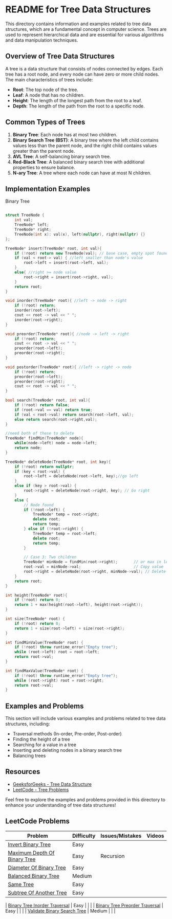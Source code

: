 # README for Tree Data Structures

This directory contains information and examples related to tree data structures, which are a fundamental concept in computer science. Trees are used to represent hierarchical data and are essential for various algorithms and data manipulation techniques.

## Overview of Tree Data Structures

A tree is a data structure that consists of nodes connected by edges. Each tree has a root node, and every node can have zero or more child nodes. The main characteristics of trees include:

- **Root**: The top node of the tree.
- **Leaf**: A node that has no children.
- **Height**: The length of the longest path from the root to a leaf.
- **Depth**: The length of the path from the root to a specific node.

## Common Types of Trees

1. **Binary Tree**: Each node has at most two children.
2. **Binary Search Tree (BST)**: A binary tree where the left child contains values less than the parent node, and the right child contains values greater than the parent node.
3. **AVL Tree**: A self-balancing binary search tree.
4. **Red-Black Tree**: A balanced binary search tree with additional properties to ensure balance.
5. **N-ary Tree**: A tree where each node can have at most N children.

## Implementation Examples

Binary Tree
```cpp

struct TreeNode {
    int val;
    TreeNode* left;
    TreeNode* right;
    TreeNode(int x): val(x), left(nullptr), right(nullptr) {}
};

TreeNode* insert(TreeNode* root, int val){
    if (!root) return new TreeNode(val); // base case, empty spot found
    if (val < root-> val) { //left smaller than node's value
        root->left = insert(root->left, val);
    }
    else{ //right >= node value
        root->right = insert(root->right, val);
    }
    return root;
}

void inorder(TreeNode* root){ //left -> node -> right
    if (!root) return;
    inorder(root->left);
    cout << root -> val << " ";
    inorder(root->right);
}

void preorder(TreeNode* root){ //node -> left -> right
    if (!root) return;
    cout << root -> val << " ";
    preorder(root->left);
    preorder(root->right);
}

void postorder(TreeNode* root){ //left -> right -> node
    if (!root) return;
    preorder(root->left);
    preorder(root->right);
    cout << root -> val << " ";
}

bool search(TreeNode* root, int val){
    if (!root) return false;
    if (root->val == val) return true;
    if (val < root->val) return search(root->left, val);
    else return search(root->right,val);
}

//need both of these to delete
TreeNode* findMin(TreeNode* node){
    while(node->left) node = node->left;
    return node;
}

TreeNode* deleteNode(TreeNode* root, int key){
    if (!root) return nullptr;
    if (key < root->val) {
        root->left = deleteNode(root->left, key);//go left
    }
    else if (key > root->val) {
        root->right = deleteNode(root->right, key); // Go right
    } 
    else {
        // Node found
        if (!root->left) {
            TreeNode* temp = root->right;
            delete root;
            return temp;
        } else if (!root->right) {
            TreeNode* temp = root->left;
            delete root;
            return temp;
        }

        // Case 3: Two children
        TreeNode* minNode = findMin(root->right);       // or max in left
        root->val = minNode->val;                       // Copy value
        root->right = deleteNode(root->right, minNode->val); // Delete duplicate
    }
    return root;
}

int height(TreeNode* root){
    if (!root) return 0;
    return 1 + max(height(root->left), height(root->right));
}

int size(TreeNode* root) {
    if (!root) return 0;
    return 1 + size(root->left) + size(root->right);
}

int findMinValue(TreeNode* root) {
    if (!root) throw runtime_error("Empty tree");
    while (root->left) root = root->left;
    return root->val;
}

int findMaxValue(TreeNode* root) {
    if (!root) throw runtime_error("Empty tree");
    while (root->right) root = root->right;
    return root->val;
}
```
## Examples and Problems

This section will include various examples and problems related to tree data structures, including:

- Traversal methods (In-order, Pre-order, Post-order)
- Finding the height of a tree
- Searching for a value in a tree
- Inserting and deleting nodes in a binary search tree
- Balancing trees

## Resources

- [GeeksforGeeks - Tree Data Structure](https://www.geeksforgeeks.org/data-structures/tree/)
- [LeetCode - Tree Problems](https://leetcode.com/tag/tree/)

Feel free to explore the examples and problems provided in this directory to enhance your understanding of tree data structures!

## LeetCode Problems

| Problem | Difficulty | Issues/Mistakes | Videos |
|---------|------------|-----------------|--------|
| [Invert Binary Tree](https://leetcode.com/problems/invert-binary-tree/description/) | Easy | | |
| [Maximum Depth Of Binary Tree](https://leetcode.com/problems/maximum-depth-of-binary-tree/description/) | Easy | Recursion | |
| [Diameter Of Binary Tree](https://leetcode.com/problems/diameter-of-binary-tree/description/) | Easy | | |
| [Balanced Binary Tree](https://leetcode.com/problems/balanced-binary-tree/description/) | Medium | | |
| [Same Tree](https://leetcode.com/problems/same-tree/) | Easy | | |
| [Subtree Of Another Tree](http://leetcode.com/problems/subtree-of-another-tree/description/) | Easy | | |

| [Binary Tree Inorder Traversal](https://leetcode.com/problems/binary-tree-inorder-traversal/description/) | Easy | | |
| [Binary Tree Preorder Traversal](https://leetcode.com/problems/binary-tree-preorder-traversal/description/) | Easy | | |
| [Validate Binary Search Tree](https://leetcode.com/problems/validate-binary-search-tree/) | Medium | | |